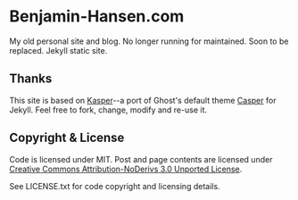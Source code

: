 Benjamin-Hansen.com
===================

My old personal site and blog. No longer running for maintained. Soon to be replaced. Jekyll static site.

## Thanks

This site is based on [Kasper](https://github.com/rosario/kasper)--a port of Ghost's default theme [Casper](https://github.com/tryghost/casper) for Jekyll.
Feel free to fork, change, modify and re-use it.

## Copyright & License

Code is licensed under MIT. Post and page contents are licensed under [Creative Commons Attribution-NoDerivs 3.0 Unported License](http://creativecommons.org/licenses/by-nd/3.0/).

See LICENSE.txt for code copyright and licensing details.
